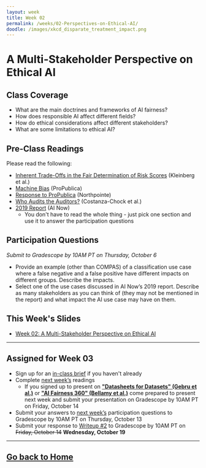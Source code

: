 ```yaml
---
layout: week
title: Week 02
permalink: /weeks/02-Perspectives-on-Ethical-AI/
doodle: /images/xkcd_disparate_treatment_impact.png
---
```


# A Multi-Stakeholder Perspective on Ethical AI

## Class Coverage
* What are the main doctrines and frameworks of AI fairness? 
* How does responsible AI affect different fields? 
* How do ethical considerations affect different stakeholders? 
* What are some limitations to ethical AI? 

## Pre-Class Readings
Please read the following:
* [Inherent Trade-Offs in the Fair Determination of Risk Scores](https://arxiv.org/abs/1609.05807) (Kleinberg et al.)
* [Machine Bias](https://www.propublica.org/article/machine-bias-risk-assessments-in-criminal-sentencing) (ProPublica)
* [Response to ProPublica](https://www.equivant.com/response-to-propublica-demonstrating-accuracy-equity-and-predictive-parity/) (Northpointe) 
* [Who Audits the Auditors?](https://www.ajl.org/auditors) (Costanza-Chock et al.)
* [2019 Report](https://ainowinstitute.org/AI_Now_2019_Report.pdf) (AI Now)
   * You don't have to read the whole thing - just pick one section and use it to answer the participation questions

## Participation Questions
_Submit to Gradescope by 10AM PT on Thursday, October 6_
* Provide an example (other than COMPAS) of a classification use case where a false negative and a false positive have different impacts on different groups. Describe the impacts. 
* Select one of the use cases discussed in AI Now’s 2019 report. Describe as many stakeholders as you can think of (they may not be mentioned in the report) and what impact the AI use case may have on them.

## This Week's Slides
* [Week 02: A Multi-Stakeholder Perspective on Ethical AI](https://github.com/nanrahman/capstone-responsible-ai/blob/213bb876b75e0a25d6187f6b923cf4c9b4b45597/notes/week-02/Week%202%20A%20Multi-Stakeholder%20Perspective%20on%20Ethical%20AI.pdf)

---

## Assigned for Week 03
* Sign up for an [in-class brief](https://docs.google.com/spreadsheets/d/1DNA4mQLQmbhFEtm74PEPsUDTEGx0pK_BFzlQcltFaMg/edit?usp=sharing) if you haven't already
* Complete [next week’s](https://nanrahman.github.io/capstone-responsible-ai/weeks/03-Replication-Part-00) readings
    * If you signed up to present on [**"Datasheets for Datasets" (Gebru et al.)**](https://arxiv.org/abs/1803.09010) or [**"AI Fairness 360" (Bellamy et al.)**](https://arxiv.org/pdf/1810.01943.pdf) come prepared to present next week and submit your presentation on
Gradescope by 10AM PT on Friday, October 14
* Submit your answers to [next week’s](https://nanrahman.github.io/capstone-responsible-ai/weeks/03-Replication-Part-00/) participation questions to Gradescope by 10AM PT on Thursday, October 13
* Submit your response to [Writeup #2](https://github.com/nanrahman/capstone-responsible-ai/blob/93605e16204b5402b81c6b51f1ca33f496d8ea87/notes/week-02/Writeup%20%232.pdf) to Gradescope by 10AM PT on ~~Friday, October 14~~ **Wednesday, October 19**

---
[Go back to Home](https://nanrahman.github.io/capstone-responsible-ai/)
---
